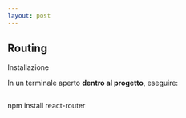 ```yaml
---
layout: post
---
```


## Routing

Installazione

In un terminale aperto **dentro al progetto**, eseguire:
> ```
npm install react-router
> ```